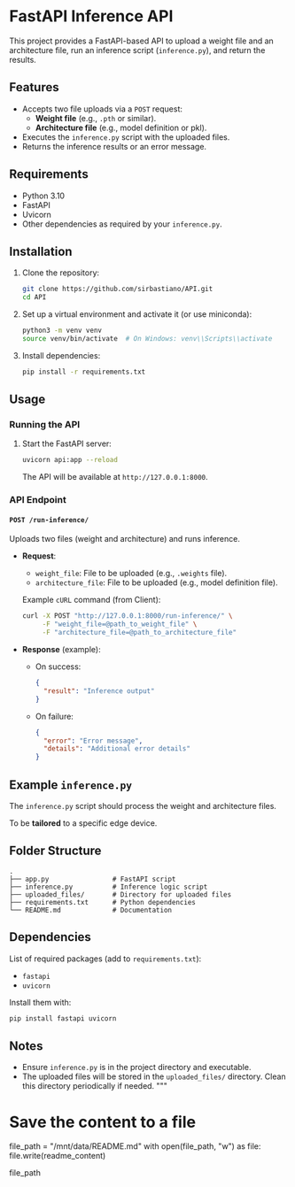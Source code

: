 # FastAPI Inference API

This project provides a FastAPI-based API to upload a weight file and an architecture file, run an inference script (`inference.py`), and return the results.

## Features

- Accepts two file uploads via a `POST` request:
  - **Weight file** (e.g., `.pth` or similar).
  - **Architecture file** (e.g., model definition or pkl).
- Executes the `inference.py` script with the uploaded files.
- Returns the inference results or an error message.

## Requirements

- Python 3.10
- FastAPI
- Uvicorn
- Other dependencies as required by your `inference.py`.

## Installation

1. Clone the repository:
   ```bash
   git clone https://github.com/sirbastiano/API.git
   cd API
   ```

2. Set up a virtual environment and activate it (or use miniconda):
   ```bash
   python3 -m venv venv
   source venv/bin/activate  # On Windows: venv\\Scripts\\activate
   ```

3. Install dependencies:
   ```bash
   pip install -r requirements.txt
   ```

## Usage

### Running the API

1. Start the FastAPI server:
   ```bash
   uvicorn api:app --reload
   ```
   The API will be available at `http://127.0.0.1:8000`.

### API Endpoint

#### `POST /run-inference/`

Uploads two files (weight and architecture) and runs inference.

- **Request**:
  - `weight_file`: File to be uploaded (e.g., `.weights` file).
  - `architecture_file`: File to be uploaded (e.g., model definition file).

  Example `cURL` command (from Client):
  ```bash
  curl -X POST "http://127.0.0.1:8000/run-inference/" \
       -F "weight_file=@path_to_weight_file" \
       -F "architecture_file=@path_to_architecture_file"
  ```

- **Response** (example):
  - On success:
    ```json
    {
      "result": "Inference output"
    }
    ```
  - On failure:
    ```json
    {
      "error": "Error message",
      "details": "Additional error details"
    }
    ```

## Example `inference.py`

The `inference.py` script should process the weight and architecture files. 

To be **tailored** to a specific edge device.

## Folder Structure

```
.
├── app.py                # FastAPI script
├── inference.py          # Inference logic script
├── uploaded_files/       # Directory for uploaded files
├── requirements.txt      # Python dependencies
└── README.md             # Documentation
```

## Dependencies

List of required packages (add to `requirements.txt`):
- `fastapi`
- `uvicorn`

Install them with:
```bash
pip install fastapi uvicorn
```

## Notes

- Ensure `inference.py` is in the project directory and executable.
- The uploaded files will be stored in the `uploaded_files/` directory. Clean this directory periodically if needed.
"""

# Save the content to a file
file_path = "/mnt/data/README.md"
with open(file_path, "w") as file:
    file.write(readme_content)

file_path
